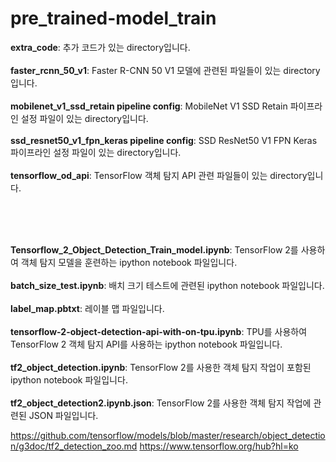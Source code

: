 # pre_trained-model_train


**extra_code**: 추가 코드가 있는 directory입니다.<br><br>
**faster_rcnn_50_v1**: Faster R-CNN 50 V1 모델에 관련된 파일들이 있는 directory입니다.<br><br>
**mobilenet_v1_ssd_retain pipeline config**: MobileNet V1 SSD Retain 파이프라인 설정 파일이 있는 directory입니다.<br><br>
**ssd_resnet50_v1_fpn_keras pipeline config**: SSD ResNet50 V1 FPN Keras 파이프라인 설정 파일이 있는 directory입니다.<br><br>
**tensorflow_od_api**: TensorFlow 객체 탐지 API 관련 파일들이 있는 directory입니다.

<br><br><br>

**Tensorflow_2_Object_Detection_Train_model.ipynb**: TensorFlow 2를 사용하여 객체 탐지 모델을 훈련하는 ipython notebook 파일입니다.<br><br>
**batch_size_test.ipynb**: 배치 크기 테스트에 관련된 ipython notebook 파일입니다.<br><br>
**label_map.pbtxt**: 레이블 맵 파일입니다.<br><br>
**tensorflow-2-object-detection-api-with-on-tpu.ipynb**: TPU를 사용하여 TensorFlow 2 객체 탐지 API를 사용하는 ipython notebook 파일입니다.<br><br>
**tf2_object_detection.ipynb**: TensorFlow 2를 사용한 객체 탐지 작업이 포함된 ipython notebook 파일입니다.<br><br>
**tf2_object_detection2.ipynb.json**: TensorFlow 2를 사용한 객체 탐지 작업에 관련된 JSON 파일입니다.


https://github.com/tensorflow/models/blob/master/research/object_detection/g3doc/tf2_detection_zoo.md
https://www.tensorflow.org/hub?hl=ko
